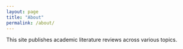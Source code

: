 ```yaml
---
layout: page
title: "About"
permalink: /about/
---
```

This site publishes academic literature reviews across various topics.
